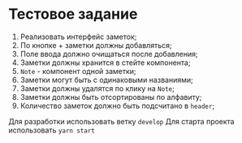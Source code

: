 # Тестовое задание

1. Реализовать интерфейс заметок;
2. По кнопке + заметки должны добавляться;
3. Поле ввода должно очищаться после добавления;
4. Заметки должны хранится в стейте компонента;
5. `Note` - компонент одной заметки;
6. Заметки могут быть с одинаковыми названиями;
7. Заметки должны удалятся по клику на `Note`;
8. Заметки должны быть отсортированы по алфавиту;
9. Количество заметок должно быть подсчитано в `header`;

Для разработки использовать ветку `develop`
Для старта проекта использовать `yarn start`
